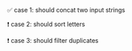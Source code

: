 ✅ case 1: should concat two input strings

❗ case 2: should sort letters

❗ case 3: should filter duplicates